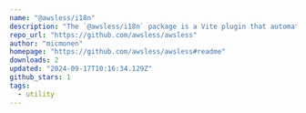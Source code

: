 ```yaml
---
name: "@awsless/i18n"
description: "The `@awsless/i18n` package is a Vite plugin that automatically translates your text in build time using AI or any other tool you prefer. The plugin will inline the translations so you don't have to worry about loading the translations at the right time."
repo_url: "https://github.com/awsless/awsless"
author: "micmonen"
homepage: "https://github.com/awsless/awsless#readme"
downloads: 2
updated: "2024-09-17T10:16:34.129Z"
github_stars: 1
tags: 
  - utility
---
```


